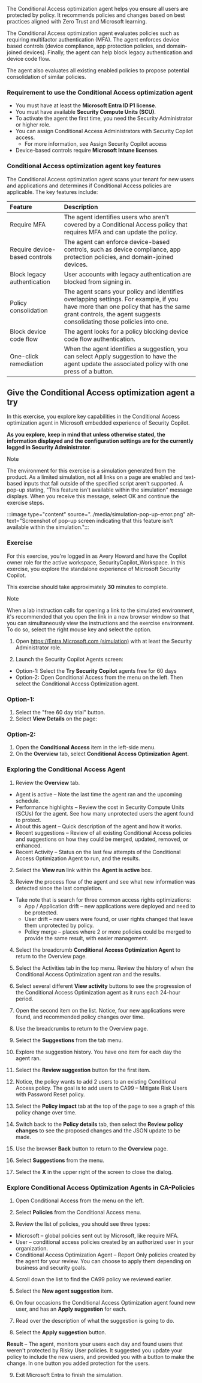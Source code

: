 The Conditional Access optimization agent helps you ensure all users are protected by policy. It recommends policies and changes based on best practices aligned with Zero Trust and Microsoft learning.

The Conditional Access optimization agent evaluates policies such as requiring multifactor authentication (MFA). The agent enforces device based controls (device compliance, app protection policies, and domain-joined devices). Finally, the agent can help block legacy authentication and device code flow.

The agent also evaluates all existing enabled policies to propose potential consolidation of similar policies.

### Requirement to use the Conditional Access optimization agent

- You must have at least the **Microsoft Entra ID P1 license**.
- You must have available **Security Compute Units (SCU)**.
- To activate the agent the first time, you need the Security Administrator or higher role.
- You can assign Conditional Access Administrators with Security Copilot access.
  - For more information, see Assign Security Copilot access
- Device-based controls require **Microsoft Intune licenses**.

### Conditional Access optimization agent key features

The Conditional Access optimization agent scans your tenant for new users and applications and determines if Conditional Access policies are applicable. The key features include:

| Feature | Description |
| :---  | :--- |
| Require MFA | The agent identifies users who aren't covered by a Conditional Access policy that requires MFA and can update the policy. |
| Require device-based controls | The agent can enforce device-based controls, such as device compliance, app protection policies, and domain-joined devices. |
| Block legacy authentication | User accounts with legacy authentication are blocked from signing in. |
| Policy consolidation | The agent scans your policy and identifies overlapping settings. For example, if you have more than one policy that has the same grant controls, the agent suggests consolidating those policies into one. |
| Block device code flow | The agent looks for a policy blocking device code flow authentication. |
| One-click remediation | When the agent identifies a suggestion, you can select Apply suggestion to have the agent update the associated policy with one press of a button. |

## Give the Conditional Access optimization agent a try


In this exercise, you explore key capabilities in the Conditional Access optimization agent in Microsoft embedded experience of Security Copilot.

**As you explore, keep in mind that unless otherwise stated, the information displayed and the configuration settings are for the currently logged in Security Administrator**.

> [!NOTE]
> The environment for this exercise is a simulation generated from the product. As a limited simulation, not all links on a page are enabled and text-based inputs that fall outside of the specified script aren't supported. A pop-up stating, "This feature isn't available within the simulation" message displays. When you receive this message, select OK and continue the exercise steps.
>
>
>:::image type="content" source="../media/simulation-pop-up-error.png" alt-text="Screenshot of pop-up screen indicating that this feature isn't available within the simulation.":::

### Exercise

For this exercise, you're logged in as Avery Howard and have the Copilot owner role for the active workspace, SecurityCopilot_Workspace. In this exercise, you explore the standalone experience of Microsoft Security Copilot.

This exercise should take approximately **30** minutes to complete.

> [!NOTE]
> When a lab instruction calls for opening a link to the simulated environment, it's recommended that you open the link in a new browser window so that you can simultaneously view the instructions and the exercise environment. To do so, select the right mouse key and select the option.



1.	Open [https://Entra.Microsoft.com (simulation)](https://nam06.safelinks.protection.outlook.com/?url=https%3A%2F%2Fapp.highlights.guide%2Fstart%2F673ccf96-b6de-43aa-b267-5c8efe51639c%3Ftoken%3D16d48b6c-eace-4a1f-8050-098d29d23a89&data=05%7C02%7CRobert.Stewart%40microsoft.com%7C002283d502a5447b6fc608ddb25b8a73%7C72f988bf86f141af91ab2d7cd011db47%7C1%7C0%7C638862828426563227%7CUnknown%7CTWFpbGZsb3d8eyJFbXB0eU1hcGkiOnRydWUsIlYiOiIwLjAuMDAwMCIsIlAiOiJXaW4zMiIsIkFOIjoiTWFpbCIsIldUIjoyfQ%3D%3D%7C0%7C%7C%7C&sdata=krYm%2BX%2FduKbjtZI5t27fNvWrdUIw2Vj2Ufta3fJpB0o%3D&reserved=0&azure-portal=true) with at least the Security Administrator role.
 
2.	Launch the Security Copilot Agents screen:
-	Option-1: Select the **Try Security Copilot** agents free for 60 days
-	Option-2: Open Conditional Access from the menu on the left.  Then select the Conditional Access Optimization agent.

### Option-1:
1.	Select the "free 60 day trial" button.
2.	Select **View Details** on the page:
 
### Option-2:
1.	Open the **Conditional Access** item in the left-side menu.
2.	On the **Overview** tab, select **Conditional Access Optimization Agent**.
 
### Exploring the Conditional Access Agent
 
1.	Review the **Overview** tab.

   - Agent is active – Note the last time the agent ran and the upcoming schedule.
   - Performance highlights – Review the cost in Security Compute Units (SCUs) for the agent.  See how many unprotected users the agent found to protect.
   - About this agent – Quick description of the agent and how it works.
   - Recent suggestions – Review of all existing Conditional Access policies and suggestions on how they could be merged, updated, removed, or enhanced.
   - Recent Activity – Status on the last few attempts of the Conditional Access Optimization Agent to run, and the results.

2.	Select the **View run** link within the **Agent is active** box.

3.	Review the process flow of the agent and see what new information was detected since the last completion.
   - Take note that is search for three common access rights optimizations:
      - App / Application drift – new applications were deployed and need to be protected.
      - User drift – new users were found, or user rights changed that leave them unprotected by policy.
      - Policy merge – places where 2 or more policies could be merged to provide the same result, with easier management.

4.	Select the breadcrumb **Conditional Access Optimization Agent** to return to the Overview page.

5.	Select the Activities tab in the top menu.  Review the history of when the Conditional Access Optimization agent ran and the results.

6.	Select several different **View activity** buttons to see the progression of the Conditional Access Optimization agent as it runs each 24-hour period.

7.	Open the second item on the list.  Notice, four new applications were found, and recommended policy changes over time.

8.	Use the breadcrumbs to return to the Overview page.

9.	Select the **Suggestions** from the tab menu.

10.	Explore the suggestion history.  You have one item for each day the agent ran.

11.	Select the **Review suggestion** button for the first item.

12.	Notice, the policy wants to add 2 users to an existing Conditional Access policy. The goal is to add users to CA99 – Mitigate Risk Users with Password Reset policy.

13.	Select the **Policy impact** tab at the top of the page to see a graph of this policy change over time.

14.	Switch back to the **Policy details** tab, then select the **Review policy changes** to see the proposed changes and the JSON update to be made.

15.	Use the browser **Back** button to return to the **Overview** page.

16.	Select **Suggestions** from the menu.

17.	Select the **X** in the upper right of the screen to close the dialog.

### Explore Conditional Access Optimization Agents in CA-Policies 

1.	Open Conditional Access from the menu on the left.

2.	Select **Policies** from the Conditional Access menu.

3.	Review the list of policies, you should see three types:

   - Microsoft – global policies sent out by Microsoft, like require MFA.
   - User – conditional access policies created by an authorized user in your organization.
   - Conditional Access Optimization Agent – Report Only policies created by the agent for your review.  You can choose to apply them depending on business and security goals.

4.	Scroll down the list to find the CA99 policy we reviewed earlier.
 
5.	Select the **New agent suggestion** item.

6.	On four occasions the Conditional Access Optimization agent found new user, and has an **Apply suggestion** for each.

7.	Read over the description of what the suggestion is going to do.

8.	Select the **Apply suggestion** button.

**Result** – The agent, monitors your users each day and found users that weren't protected by Risky User policies.  It suggested you update your policy to include the new users, and provided you with a button to make the change.  In one button you added protection for the users.

9.	Exit Microsoft Entra to finish the simulation.
